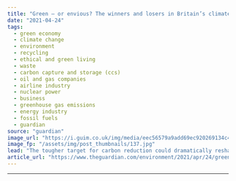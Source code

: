 ```yaml
---
title: "Green – or envious? The winners and losers in Britain’s climate change plan"
date: "2021-04-24"
tags: 
  - green economy
  - climate change
  - environment
  - recycling
  - ethical and green living
  - waste
  - carbon capture and storage (ccs)
  - oil and gas companies
  - airline industry
  - nuclear power
  - business
  - greenhouse gas emissions
  - energy industry
  - fossil fuels
  - guardian
source: "guardian"
image_url: "https://i.guim.co.uk/img/media/eec56579a9add69ec920269134c4275fa9d4cdd8/0_232_3500_2101/master/3500.jpg?width=460&quality=85&auto=format&fit=max&s=7bcb71a9f8ab5e816aeff1cb4e286a7a"
image_fp: "/assets/img/post_thumbnails/137.jpg"
lead: "The tougher target for carbon reduction could dramatically reshape the fortunes of several industries – for better or worseBoris Johnson’s plan to accelerate the UK’s climate ambitions over the next 15 years, revealed last week, will hasten progress ..."
article_url: "https://www.theguardian.com/environment/2021/apr/24/green-or-envious-the-winners-and-losers-in-britains-climate-change-plan"
---
```


---
